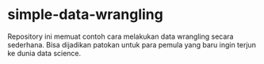 # simple-data-wrangling

Repository ini memuat contoh cara melakukan data wrangling secara sederhana. Bisa dijadikan patokan untuk para pemula yang baru ingin terjun ke dunia data science.
